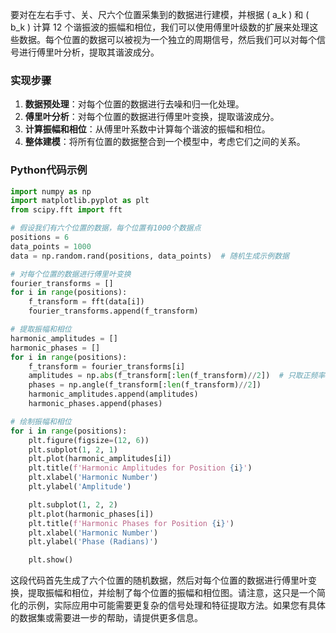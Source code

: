 要对在左右手寸、关、尺六个位置采集到的数据进行建模，并根据 \( a_k \) 和 \( b_k \) 计算 12 个谐振波的振幅和相位，我们可以使用傅里叶级数的扩展来处理这些数据。每个位置的数据可以被视为一个独立的周期信号，然后我们可以对每个信号进行傅里叶分析，提取其谐波成分。

### 实现步骤

1. **数据预处理**：对每个位置的数据进行去噪和归一化处理。
2. **傅里叶分析**：对每个位置的数据进行傅里叶变换，提取谐波成分。
3. **计算振幅和相位**：从傅里叶系数中计算每个谐波的振幅和相位。
4. **整体建模**：将所有位置的数据整合到一个模型中，考虑它们之间的关系。

### Python代码示例

```python
import numpy as np
import matplotlib.pyplot as plt
from scipy.fft import fft

# 假设我们有六个位置的数据，每个位置有1000个数据点
positions = 6
data_points = 1000
data = np.random.rand(positions, data_points)  # 随机生成示例数据

# 对每个位置的数据进行傅里叶变换
fourier_transforms = []
for i in range(positions):
    f_transform = fft(data[i])
    fourier_transforms.append(f_transform)

# 提取振幅和相位
harmonic_amplitudes = []
harmonic_phases = []
for i in range(positions):
    f_transform = fourier_transforms[i]
    amplitudes = np.abs(f_transform[:len(f_transform)//2])  # 只取正频率部分
    phases = np.angle(f_transform[:len(f_transform)//2])
    harmonic_amplitudes.append(amplitudes)
    harmonic_phases.append(phases)

# 绘制振幅和相位
for i in range(positions):
    plt.figure(figsize=(12, 6))
    plt.subplot(1, 2, 1)
    plt.plot(harmonic_amplitudes[i])
    plt.title(f'Harmonic Amplitudes for Position {i}')
    plt.xlabel('Harmonic Number')
    plt.ylabel('Amplitude')

    plt.subplot(1, 2, 2)
    plt.plot(harmonic_phases[i])
    plt.title(f'Harmonic Phases for Position {i}')
    plt.xlabel('Harmonic Number')
    plt.ylabel('Phase (Radians)')

    plt.show()
```

这段代码首先生成了六个位置的随机数据，然后对每个位置的数据进行傅里叶变换，提取振幅和相位，并绘制了每个位置的振幅和相位图。请注意，这只是一个简化的示例，实际应用中可能需要更复杂的信号处理和特征提取方法。如果您有具体的数据集或需要进一步的帮助，请提供更多信息。

